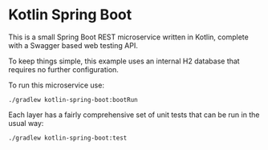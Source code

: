 # Kotlin Spring Boot

This is a small Spring Boot REST microservice written in Kotlin, complete
with a Swagger based web testing API.

To keep things simple, this example uses an internal H2 database that
requires no further configuration.

To run this microservice use:

    ./gradlew kotlin-spring-boot:bootRun

Each layer has a fairly comprehensive set of unit tests that can be run
in the usual way:

    ./gradlew kotlin-spring-boot:test


